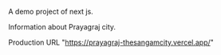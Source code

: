 A demo project of next js.

Information about Prayagraj city.

Production URL "https://prayagraj-thesangamcity.vercel.app/"